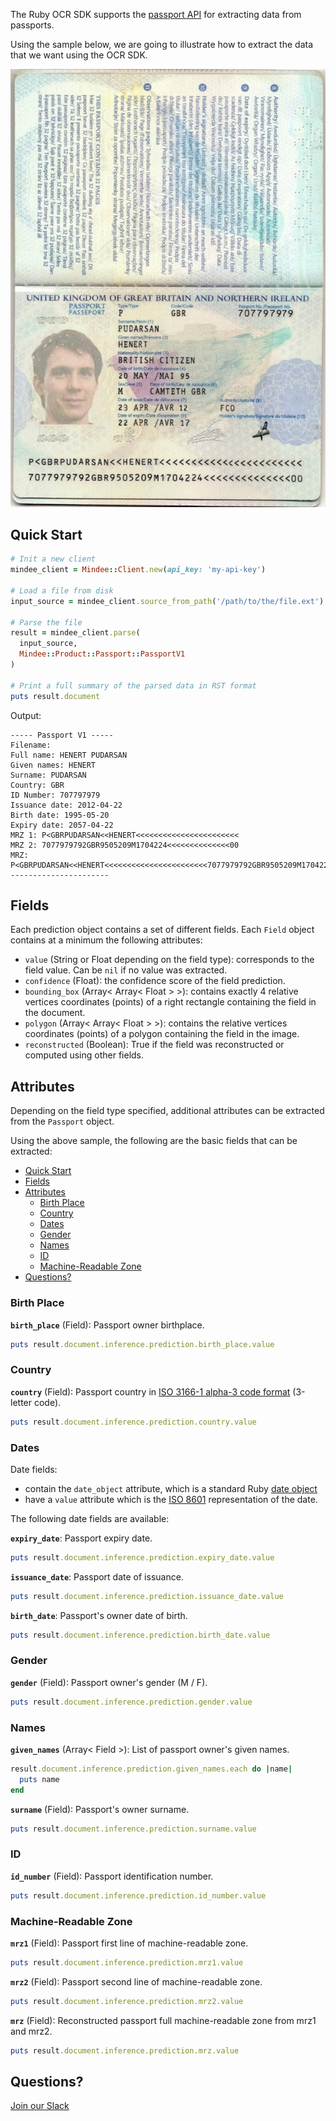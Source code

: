 The Ruby OCR SDK supports the [passport API](https://developers.mindee.com/docs/passport-ocr) for extracting data from passports.

Using the sample below, we are going to illustrate how to extract the data that we want using the  OCR SDK.

![sample passport](https://raw.githubusercontent.com/mindee/client-lib-test-data/main/passport/passport.jpeg)

## Quick Start
```ruby
# Init a new client
mindee_client = Mindee::Client.new(api_key: 'my-api-key')

# Load a file from disk
input_source = mindee_client.source_from_path('/path/to/the/file.ext')

# Parse the file
result = mindee_client.parse(
  input_source,
  Mindee::Product::Passport::PassportV1
)

# Print a full summary of the parsed data in RST format
puts result.document
```

Output:
```
----- Passport V1 -----
Filename:
Full name: HENERT PUDARSAN
Given names: HENERT
Surname: PUDARSAN
Country: GBR
ID Number: 707797979
Issuance date: 2012-04-22
Birth date: 1995-05-20
Expiry date: 2057-04-22
MRZ 1: P<GBRPUDARSAN<<HENERT<<<<<<<<<<<<<<<<<<<<<<<
MRZ 2: 7077979792GBR9505209M1704224<<<<<<<<<<<<<<00
MRZ: P<GBRPUDARSAN<<HENERT<<<<<<<<<<<<<<<<<<<<<<<7077979792GBR9505209M1704224<<<<<<<<<<<<<<00
----------------------
```

## Fields
Each prediction object contains a set of different fields.
Each `Field` object contains at a minimum the following attributes:

* `value` (String or Float depending on the field type): corresponds to the field value. Can be `nil` if no value was extracted.
* `confidence` (Float): the confidence score of the field prediction.
* `bounding_box` (Array< Array< Float > >): contains exactly 4 relative vertices coordinates (points) of a right rectangle containing the field in the document.
* `polygon` (Array< Array< Float > >): contains the relative vertices coordinates (points) of a polygon containing the field in the image.
* `reconstructed` (Boolean): True if the field was reconstructed or computed using other fields.


## Attributes
Depending on the field type specified, additional attributes can be extracted from the `Passport` object.

Using the above sample, the following are the basic fields that can be extracted:

- [Quick Start](#quick-start)
- [Fields](#fields)
- [Attributes](#attributes)
  - [Birth Place](#birth-place)
  - [Country](#country)
  - [Dates](#dates)
  - [Gender](#gender)
  - [Names](#names)
  - [ID](#id)
  - [Machine-Readable Zone](#machine-readable-zone)
- [Questions?](#questions)

### Birth Place

**`birth_place`** (Field): Passport owner birthplace.

```ruby
puts result.document.inference.prediction.birth_place.value
```

### Country
**`country`** (Field): Passport country in [ISO 3166-1 alpha-3 code format](https://en.wikipedia.org/wiki/ISO_3166-1_alpha-3) (3-letter code).

```ruby
puts result.document.inference.prediction.country.value
```

### Dates
Date fields:

* contain the `date_object` attribute, which is a standard Ruby [date object](https://ruby-doc.org/stdlib-2.7.1/libdoc/date/rdoc/Date.html)
* have a `value` attribute which is the [ISO 8601](https://en.wikipedia.org/wiki/ISO_8601) representation of the date.

The following date fields are available:

**`expiry_date`**: Passport expiry date.

```ruby
puts result.document.inference.prediction.expiry_date.value
```

**`issuance_date`**: Passport date of issuance.

```ruby
puts result.document.inference.prediction.issuance_date.value
```

**`birth_date`**: Passport's owner date of birth.

```ruby
puts result.document.inference.prediction.birth_date.value
```

### Gender

**`gender`** (Field): Passport owner's gender (M / F).

```ruby
puts result.document.inference.prediction.gender.value
```

### Names

**`given_names`** (Array< Field >): List of passport owner's given names.

```ruby
result.document.inference.prediction.given_names.each do |name|
  puts name
end
```

**`surname`** (Field): Passport's owner surname.

```ruby
puts result.document.inference.prediction.surname.value
```

### ID

**`id_number`** (Field): Passport identification number.

```ruby
puts result.document.inference.prediction.id_number.value
```

### Machine-Readable Zone

**`mrz1`** (Field): Passport first line of machine-readable zone.

```ruby
puts result.document.inference.prediction.mrz1.value
```

**`mrz2`** (Field): Passport second line of machine-readable zone.

```ruby
puts result.document.inference.prediction.mrz2.value
```

**`mrz`** (Field): Reconstructed passport full machine-readable zone from mrz1 and mrz2.

```ruby
puts result.document.inference.prediction.mrz.value
```

## Questions?
[Join our Slack](https://join.slack.com/t/mindee-community/shared_invite/zt-1jv6nawjq-FDgFcF2T5CmMmRpl9LLptw)
